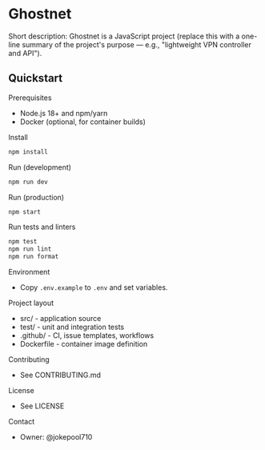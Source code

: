 # Ghostnet

Short description: Ghostnet is a JavaScript project (replace this with a one-line summary of the project's purpose — e.g., "lightweight VPN controller and API").

## Quickstart

Prerequisites
- Node.js 18+ and npm/yarn
- Docker (optional, for container builds)

Install
```bash
npm install
```

Run (development)
```bash
npm run dev
```

Run (production)
```bash
npm start
```

Run tests and linters
```bash
npm test
npm run lint
npm run format
```

Environment
- Copy `.env.example` to `.env` and set variables.

Project layout
- src/          - application source
- test/         - unit and integration tests
- .github/      - CI, issue templates, workflows
- Dockerfile    - container image definition

Contributing
- See CONTRIBUTING.md

License
- See LICENSE

Contact
- Owner: @jokepool710